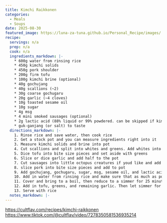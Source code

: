 ```yaml
---
title: Kimchi Raikkonen
categories: 
  - Meals
  - Soups
date: 2025-08-30
featured_image: https://luna-za-tuna.github.io/Personal_Recipe/images/
recipe:
  servings: n/a
  prep: n/a
  cook: n/a
  ingredients_markdown: |-
    * 600g water from rinsing rice
    * 450g kimchi solids
    * 450g pork shoulder
    * 200g firm tofu
    * 100g kimchi brine (optional)
    * 40g gochujang
    * 40g scallions (~2)
    * 30g coarse gochugaru
    * 20g garlic (~4 cloves)
    * 10g toasted sesame oil
    * 10g sugar
    * 4g msg
    * 4 mini smoked sausages (optional)
    * 2g lactic acid (88% liquid or 99% powdered. can be skipped if kimchi is old and soured)
    * guk-ganjang (or salt) to taste
  directions_markdown: |-
    1. Rinse rice and save water, then cook rice
    2. Get a stock pot and you can measure ingredients right into it
    3. Measure kimchi solids and brine into pot
    4. Cut scallions and split into whites and greens. Add whites into pot and set aside greens
    5. Dice tofu into bite size pieces and set aside with greens
    6. Slice or dice garlic and add half to the pot
    7. Cut sausages into little octopus creatures if youd like and add to pot
    8. slice pork into bite size pieces and add to pot
    9. Add gochujang, gochugaru, sugar, msg, sesame oil, and lactic acid if applicable to pot
    10. Add in water from rinsing rice and make sure that as much as possible is submerged
    11. Cover and bring to a boil, then reduce to a simmer for 25 minutes or until the kimchi is tender
    12. Add in tofu, greens, and remaining garlic. Then let simmer for another 5 minutes
    13. Serve with rice
  notes_markdown: |-
---
```

<https://cultflav.com/recipes/kimchi-raikkonen>
<https://www.tiktok.com/@cultflav/video/7278350581536935214>